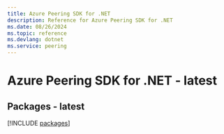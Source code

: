 ```yaml
---
title: Azure Peering SDK for .NET
description: Reference for Azure Peering SDK for .NET
ms.date: 08/26/2024
ms.topic: reference
ms.devlang: dotnet
ms.service: peering
---
```

# Azure Peering SDK for .NET - latest
## Packages - latest
[!INCLUDE [packages](peering-index.md)]